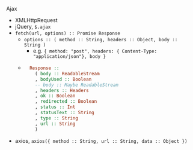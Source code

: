 Ajax
- XMLHttpRequest
- jQuery, `$.ajax`
- `fetch(url, options) :: Promise Response`
  - `options :: ( method :: String, headers :: Object, body :: String )`
    - e.g. `{ method: "post", headers: { Content-Type: "application/json"}, body }`
  - ```haskell
      Response ::
        ( body :: ReadableStream
        , bodyUsed :: Boolean
        -- body :: Maybe ReadableStream
        , headers :: Headers
        , ok :: Boolean
        , redirected :: Boolean
        , status :: Int
        , statusText :: String
        , type :: String
        , url :: String
        )
    ```
- axios, `axios({ method :: String, url :: String, data :: Object })`
